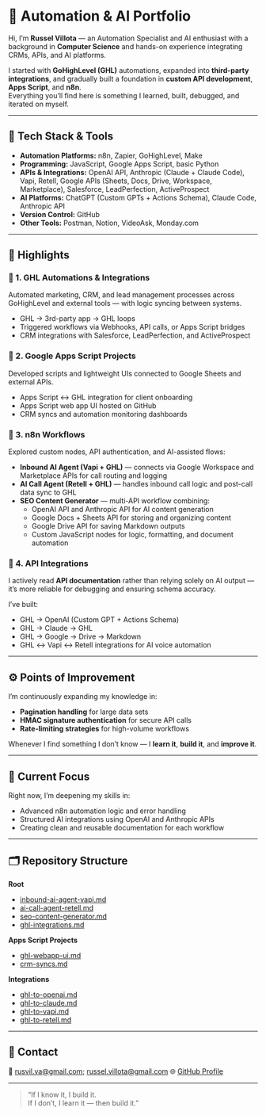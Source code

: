 # 🚀 Automation & AI Portfolio

Hi, I’m **Russel Villota** — an Automation Specialist and AI enthusiast with a background in **Computer Science** and hands-on experience integrating CRMs, APIs, and AI platforms.  

I started with **GoHighLevel (GHL)** automations, expanded into **third-party integrations**, and gradually built a foundation in **custom API development**, **Apps Script**, and **n8n**.  
Everything you’ll find here is something I learned, built, debugged, and iterated on myself.

---

## 🔧 Tech Stack & Tools

- **Automation Platforms:** n8n, Zapier, GoHighLevel, Make  
- **Programming:** JavaScript, Google Apps Script, basic Python  
- **APIs & Integrations:** OpenAI API, Anthropic (Claude + Claude Code), Vapi, Retell, Google APIs (Sheets, Docs, Drive, Workspace, Marketplace), Salesforce, LeadPerfection, ActiveProspect  
- **AI Platforms:** ChatGPT (Custom GPTs + Actions Schema), Claude Code, Anthropic API  
- **Version Control:** GitHub  
- **Other Tools:** Postman, Notion, VideoAsk, Monday.com  

---

## 🧠 Highlights

### 🔹 1. GHL Automations & Integrations
Automated marketing, CRM, and lead management processes across GoHighLevel and external tools — with logic syncing between systems.

- GHL → 3rd-party app → GHL loops  
- Triggered workflows via Webhooks, API calls, or Apps Script bridges  
- CRM integrations with Salesforce, LeadPerfection, and ActiveProspect  

### 🔹 2. Google Apps Script Projects
Developed scripts and lightweight UIs connected to Google Sheets and external APIs.  
- Apps Script ↔ GHL integration for client onboarding  
- Apps Script web app UI hosted on GitHub  
- CRM syncs and automation monitoring dashboards  

### 🔹 3. n8n Workflows
Explored custom nodes, API authentication, and AI-assisted flows:
- **Inbound AI Agent (Vapi + GHL)** — connects via Google Workspace and Marketplace APIs for call routing and logging  
- **AI Call Agent (Retell + GHL)** — handles inbound call logic and post-call data sync to GHL  
- **SEO Content Generator** — multi-API workflow combining:
  - OpenAI API and Anthropic API for AI content generation  
  - Google Docs + Sheets API for storing and organizing content  
  - Google Drive API for saving Markdown outputs  
  - Custom JavaScript nodes for logic, formatting, and document automation  

### 🔹 4. API Integrations
I actively read **API documentation** rather than relying solely on AI output — it’s more reliable for debugging and ensuring schema accuracy.  

I’ve built:
- GHL → OpenAI (Custom GPT + Actions Schema)  
- GHL → Claude → GHL  
- GHL → Google → Drive → Markdown  
- GHL ↔ Vapi ↔ Retell integrations for AI voice automation  

---

## ⚙️ Points of Improvement

I’m continuously expanding my knowledge in:
- **Pagination handling** for large data sets  
- **HMAC signature authentication** for secure API calls  
- **Rate-limiting strategies** for high-volume workflows  

Whenever I find something I don’t know — I **learn it**, **build it**, and **improve it**.

---

## 🧩 Current Focus

Right now, I’m deepening my skills in:
- Advanced n8n automation logic and error handling  
- Structured AI integrations using OpenAI and Anthropic APIs  
- Creating clean and reusable documentation for each workflow  

---

## 🗂️ Repository Structure

**Root**
- [inbound-ai-agent-vapi.md](inbound-ai-agent-vapi.md)
- [ai-call-agent-retell.md](ai-call-agent-retell.md)
- [seo-content-generator.md](seo-content-generator.md)
- [ghl-integrations.md](ghl-integrations.md)

**Apps Script Projects**
- [ghl-webapp-ui.md](apps-script-projects/ghl-webapp-ui.md)
- [crm-syncs.md](apps-script-projects/crm-syncs.md)

**Integrations**
- [ghl-to-openai.md](integrations/ghl-to-openai.md)
- [ghl-to-claude.md](integrations/ghl-to-claude.md)
- [ghl-to-vapi.md](integrations/ghl-to-vapi.md)
- [ghl-to-retell.md](integrations/ghl-to-retell.md)



---

## 💬 Contact

📧 rusvil.va@gmail.com; russel.villota@gmail.com
🌐 [GitHub Profile](https://github.com/rusvil-va)  

---

> “If I know it, I build it.  
> If I don’t, I learn it — then build it.”

